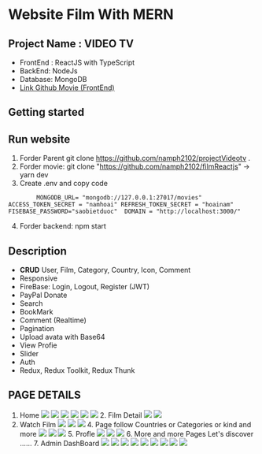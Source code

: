 # Website Film With MERN

## Project Name : VIDEO TV 

 - FrontEnd : ReactJS  with TypeScript
 - BackEnd: NodeJs
 - Database: MongoDB
 - [Link Github Movie (FrontEnd)](https://github.com/namph2102/filmReactjs) 
## Getting started

## Run website
 
 1. Forder Parent git clone https://github.com/namph2102/projectVideotv .
 2. Forder movie: git clone "https://github.com/namph2102/filmReactjs"  -> yarn dev
 3. Create .env and copy code

  `         MONGODB_URL= "mongodb://127.0.0.1:27017/movies"
            ACCESS_TOKEN_SECRET = "namhoai"
            REFRESH_TOKEN_SECRET = "hoainam"
            FISEBASE_PASSWORD="saobietduoc" 
            DOMAIN = "http://localhost:3000/" 
  `

  4. Forder backend: npm start

 ## Description
  - **CRUD** User, Film, Category, Country, Icon, Comment
  - Responsive
  - FireBase: Login, Logout, Register (JWT)
  - PayPal Donate
  - Search
  - BookMark
  - Comment (Realtime)
  - Pagination
  - Upload avata with Base64
  - View Profie
  - Slider
  - Auth
  - Redux, Redux Toolkit, Redux Thunk

## PAGE DETAILS
   1. Home 
        <img src="/readme/home.png"/>
        <img src="/readme/home1.png"/>
        <img src="/readme/home2.png"/>
        <img src="/readme/home3.png"/>
        <img src="/readme/home4.png"/>
        <img src="/readme/home5.png"/>
    2. Film Detail
             <img src="/readme/filmdetail.png"/>
                 <img src="/readme/filmdetail1.png"/>
   3. Watch Film
        <img src="/readme/sewwfilm.png"/>
         <img src="/readme/seefilm1.png"/>
        <img src="/readme/comment.png"/>
    4. Page follow Countries or Categories or kind and more
        <img src="/readme/showallfilm.png"/>
        <img src="/readme/seeall.png"/>
        <img src="/readme/pagecontry.png"/>
    5. Profle
        <img src="/readme/profile.png"/>
        <img src="/readme/profile2.png"/>
        <img src="/readme/profileq.png"/>
    6. More and more Pages Let's  discover 
        ......
    7. Admin DashBoard
        <img src="/readme/admin.png"/>
        <img src="/readme/admin1.png"/>
        <img src="/readme/admin2.png"/>
        <img src="/readme/admin3.png"/>
        <img src="/readme/admin4.png"/>
        <img src="/readme/admin5.png"/>
        <img src="/readme/admin6.png"/>
        <img src="/readme/admin7.png"/>
        <img src="/readme/admin8.png"/>
 




